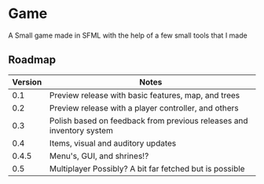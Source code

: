 # Game
A Small game made in SFML with the help of a few small tools that I made


## Roadmap

| Version | Notes                                                                 |
| ---     | ---                                                                   |
| 0.1     | Preview release with basic features, map, and trees                   |
| 0.2     | Preview release with a player controller, and others                  |
| 0.3     | Polish based on feedback from previous releases and inventory system  |
| 0.4     | Items, visual and auditory updates                                    |
| 0.4.5   | Menu's, GUI, and shrines!?                                           |
| 0.5     | Multiplayer Possibly? A bit far fetched but is possible               |



